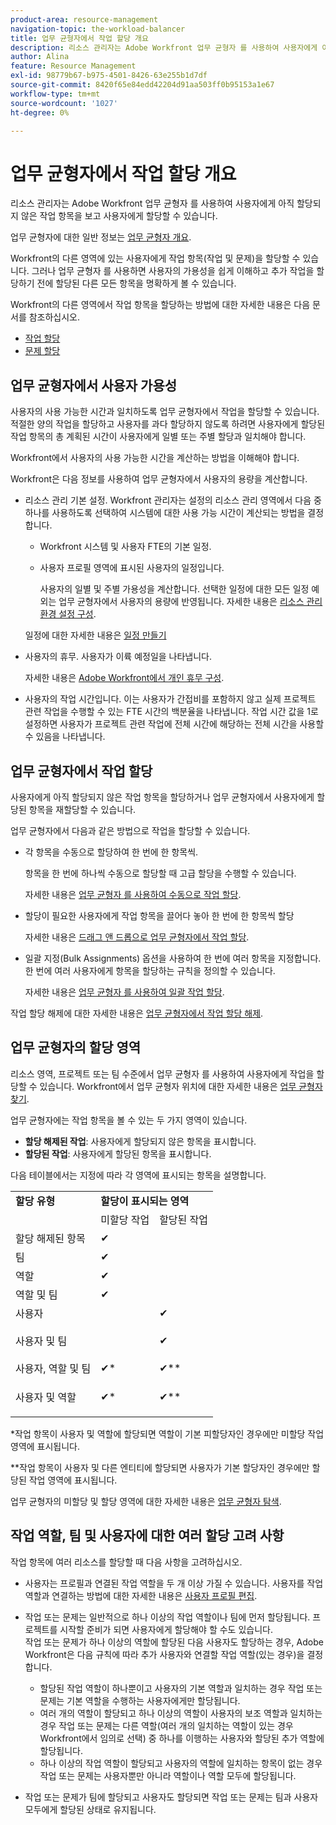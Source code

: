 ```yaml
---
product-area: resource-management
navigation-topic: the-workload-balancer
title: 업무 균형자에서 작업 할당 개요
description: 리소스 관리자는 Adobe Workfront 업무 균형자 를 사용하여 사용자에게 아직 할당되지 않은 작업 항목을 보고 사용자에게 할당할 수 있습니다.
author: Alina
feature: Resource Management
exl-id: 98779b67-b975-4501-8426-63e255b1d7df
source-git-commit: 8420f65e84edd42204d91aa503ff0b95153a1e67
workflow-type: tm+mt
source-wordcount: '1027'
ht-degree: 0%

---
```


# 업무 균형자에서 작업 할당 개요

리소스 관리자는 Adobe Workfront 업무 균형자 를 사용하여 사용자에게 아직 할당되지 않은 작업 항목을 보고 사용자에게 할당할 수 있습니다.

업무 균형자에 대한 일반 정보는 [업무 균형자 개요](../../resource-mgmt/workload-balancer/overview-workload-balancer.md).

Workfront의 다른 영역에 있는 사용자에게 작업 항목(작업 및 문제)을 할당할 수 있습니다. 그러나 업무 균형자 를 사용하면 사용자의 가용성을 쉽게 이해하고 추가 작업을 할당하기 전에 할당된 다른 모든 항목을 명확하게 볼 수 있습니다.

Workfront의 다른 영역에서 작업 항목을 할당하는 방법에 대한 자세한 내용은 다음 문서를 참조하십시오.

* [작업 할당](../../manage-work/tasks/assign-tasks/assign-tasks.md)
* [문제 할당](../../manage-work/issues/manage-issues/assign-issues.md)

## 업무 균형자에서 사용자 가용성

사용자의 사용 가능한 시간과 일치하도록 업무 균형자에서 작업을 할당할 수 있습니다. 적절한 양의 작업을 할당하고 사용자를 과다 할당하지 않도록 하려면 사용자에게 할당된 작업 항목의 총 계획된 시간이 사용자에게 일별 또는 주별 할당과 일치해야 합니다.

Workfront에서 사용자의 사용 가능한 시간을 계산하는 방법을 이해해야 합니다.

Workfront은 다음 정보를 사용하여 업무 균형자에서 사용자의 용량을 계산합니다.

* 리소스 관리 기본 설정. Workfront 관리자는 설정의 리소스 관리 영역에서 다음 중 하나를 사용하도록 선택하여 시스템에 대한 사용 가능 시간이 계산되는 방법을 결정합니다.

   * Workfront 시스템 및 사용자 FTE의 기본 일정.
   * 사용자 프로필 영역에 표시된 사용자의 일정입니다.

      사용자의 일별 및 주별 가용성을 계산합니다. 선택한 일정에 대한 모든 일정 예외는 업무 균형자에서 사용자의 용량에 반영됩니다.
   자세한 내용은 [리소스 관리 환경 설정 구성](../../administration-and-setup/set-up-workfront/configure-system-defaults/configure-resource-mgmt-preferences.md).

   일정에 대한 자세한 내용은 [일정 만들기](../../administration-and-setup/set-up-workfront/configure-timesheets-schedules/create-schedules.md)

* 사용자의 휴무. 사용자가 이륙 예정일을 나타냅니다.

   자세한 내용은 [Adobe Workfront에서 개인 휴무 구성](../../workfront-basics/manage-your-account-and-profile/configuring-your-user-profile/personal-time-overview.md).

* 사용자의 작업 시간입니다. 이는 사용자가 간접비를 포함하지 않고 실제 프로젝트 관련 작업을 수행할 수 있는 FTE 시간의 백분율을 나타냅니다. 작업 시간 값을 1로 설정하면 사용자가 프로젝트 관련 작업에 전체 시간에 해당하는 전체 시간을 사용할 수 있음을 나타냅니다.


## 업무 균형자에서 작업 할당

사용자에게 아직 할당되지 않은 작업 항목을 할당하거나 업무 균형자에서 사용자에게 할당된 항목을 재할당할 수 있습니다.

업무 균형자에서 다음과 같은 방법으로 작업을 할당할 수 있습니다.

* 각 항목을 수동으로 할당하여 한 번에 한 항목씩.

   항목을 한 번에 하나씩 수동으로 할당할 때 고급 할당을 수행할 수 있습니다.

   자세한 내용은 [업무 균형자 를 사용하여 수동으로 작업 할당](../../resource-mgmt/workload-balancer/assign-work-in-workload-balancer-manually.md).

* 할당이 필요한 사용자에게 작업 항목을 끌어다 놓아 한 번에 한 항목씩 할당

   자세한 내용은 [드래그 앤 드롭으로 업무 균형자에서 작업 할당](../../resource-mgmt/workload-balancer/assign-work-in-workload-balancer-by-drag-and-drop.md).

* 일괄 지정(Bulk Assignments) 옵션을 사용하여 한 번에 여러 항목을 지정합니다. 한 번에 여러 사용자에게 항목을 할당하는 규칙을 정의할 수 있습니다.

   자세한 내용은 [업무 균형자 를 사용하여 일괄 작업 할당](../../resource-mgmt/workload-balancer/assign-work-in-workload-balancer-in-bulk.md).

작업 할당 해제에 대한 자세한 내용은 [업무 균형자에서 작업 할당 해제](../../resource-mgmt/workload-balancer/unassign-work-in-workload-balancer.md).

## 업무 균형자의 할당 영역

리소스 영역, 프로젝트 또는 팀 수준에서 업무 균형자 를 사용하여 사용자에게 작업을 할당할 수 있습니다. Workfront에서 업무 균형자 위치에 대한 자세한 내용은 [업무 균형자 찾기](../../resource-mgmt/workload-balancer/locate-workload-balancer.md).

업무 균형자에는 작업 항목을 볼 수 있는 두 가지 영역이 있습니다.

* **할당 해제된 작업**: 사용자에게 할당되지 않은 항목을 표시합니다.
* **할당된 작업**: 사용자에게 할당된 항목을 표시합니다.

다음 테이블에서는 지정에 따라 각 영역에 표시되는 항목을 설명합니다.

<table style="table-layout:auto"> 
 <col> 
 <col> 
 <col> 
 <tbody> 
  <tr> 
   <td><strong>할당 유형</strong> </td> 
   <td colspan="2"><strong>할당이 표시되는 영역</strong> </td> 
  </tr> 
  <tr> 
   <td> </td> 
   <td>미할당 작업 </td> 
   <td>할당된 작업 </td> 
  </tr> 
  <tr data-mc-conditions=""> 
   <td><span style="font-weight: normal;">할당 해제된 항목</span> </td> 
   <td><span>✔</span> </td> 
   <td> </td> 
  </tr> 
  <tr> 
   <td>팀</td> 
   <td>✔</td> 
   <td> </td> 
  </tr> 
  <tr data-mc-conditions=""> 
   <td><span data-mc-edit-date="2020-04-08T15:57:40.7175506-04:00" data-mc-editor="alinawilson" data-mc-comment="Drafted because role only is not displayed; first it will be displayed in Unassigned - 20.2 beta" data-mc-initials="AL" data-mc-creator="alinawilson" data-mc-create-date="2019-11-15T13:24:04.5189150-05:00">역할</span> </td> 
   <td><span>✔</span> </td> 
   <td> </td> 
  </tr> 
  <tr> 
   <td>역할 및 팀</td> 
   <td>✔</td> 
   <td> </td> 
  </tr> 
  <tr> 
   <td>사용자</td> 
   <td> </td> 
   <td>✔</td> 
  </tr> 
  <tr> 
   <td>사용자 및 팀</td> 
   <td> <p> </p> </td> 
   <td>✔</td> 
  </tr> 
  <tr> 
   <td>사용자, 역할 및 팀</td> 
   <td>✔*</td> 
   <td>✔**</td> 
  </tr> 
  <tr data-mc-conditions=""> 
   <td> <p>사용자 및 역할</p> </td> 
   <td><span data-mc-edit-date="2019-11-15T13:37:42.5435254-05:00" data-mc-editor="alinawilson" data-mc-comment="drafted because it's not in the Unassigned" data-mc-initials="AL" data-mc-creator="alinawilson" data-mc-create-date="2019-11-15T13:37:33.3097484-05:00">✔</span>*</td> 
   <td>✔**</td> 
  </tr> 
 </tbody> 
</table>

&#42;작업 항목이 사용자 및 역할에 할당되면 역할이 기본 피할당자인 경우에만 미할당 작업 영역에 표시됩니다.

&#42;&#42;작업 항목이 사용자 및 다른 엔티티에 할당되면 사용자가 기본 할당자인 경우에만 할당된 작업 영역에 표시됩니다.

업무 균형자의 미할당 및 할당 영역에 대한 자세한 내용은 [업무 균형자 탐색](../../resource-mgmt/workload-balancer/navigate-the-workload-balancer.md).

## 작업 역할, 팀 및 사용자에 대한 여러 할당 고려 사항

작업 항목에 여러 리소스를 할당할 때 다음 사항을 고려하십시오.

* 사용자는 프로필과 연결된 작업 역할을 두 개 이상 가질 수 있습니다. 사용자를 작업 역할과 연결하는 방법에 대한 자세한 내용은 [사용자 프로필 편집](../../administration-and-setup/add-users/create-and-manage-users/edit-a-users-profile.md).

* 작업 또는 문제는 일반적으로 하나 이상의 작업 역할이나 팀에 먼저 할당됩니다. 프로젝트를 시작할 준비가 되면 사용자에게 할당해야 할 수도 있습니다.\
   작업 또는 문제가 하나 이상의 역할에 할당된 다음 사용자도 할당하는 경우, Adobe Workfront은 다음 규칙에 따라 추가 사용자와 연결할 작업 역할(있는 경우)을 결정합니다.

   * 할당된 작업 역할이 하나뿐이고 사용자의 기본 역할과 일치하는 경우 작업 또는 문제는 기본 역할을 수행하는 사용자에게만 할당됩니다.
   * 여러 개의 역할이 할당되고 하나 이상의 역할이 사용자의 보조 역할과 일치하는 경우 작업 또는 문제는 다른 역할(여러 개의 일치하는 역할이 있는 경우 Workfront에서 임의로 선택) 중 하나를 이행하는 사용자와 할당된 추가 역할에 할당됩니다.
   * 하나 이상의 작업 역할이 할당되고 사용자의 역할에 일치하는 항목이 없는 경우 작업 또는 문제는 사용자뿐만 아니라 역할이나 역할 모두에 할당됩니다.

* 작업 또는 문제가 팀에 할당되고 사용자도 할당되면 작업 또는 문제는 팀과 사용자 모두에게 할당된 상태로 유지됩니다.

<!--
<div data-mc-conditions="QuicksilverOrClassic.Draft mode">
<h2 data-mc-conditions="QuicksilverOrClassic.Quicksilver"> Manually assign one item at a time</h2>
<p data-mc-conditions="QuicksilverOrClassic.Draft mode">(NOTE: Moved manual assignment and drag-and-drop to their own articles) </p>
<ol>
<li value="1">Go to the Workload Balancer.</li>
<li value="2"> <p>Go to the <strong>Unassigned Work</strong> area and apply a filter to view work items</p> <p>Or</p> <p>Go to the <strong>Assigned Work</strong> area and expand the name of a user to view the work items assigned to them.</p> <note type="important">
<span>You cannot view and assign issues from the Unassigned Work area. You can only reassign issues already assigned to users in the Assigned Work area. Otherwise,</span> you can assign issues from a list or at the issue level. For information, see
<a href="../../manage-work/issues/manage-issues/assign-issues.md" class="MCXref xref">Assign issues</a>.
</note> </li>
<li value="3"> <p>Click the <strong>More menu</strong> <img src="assets/qs-more-menu.png"> on the bar of a work item, then click <strong>Assign this to</strong>. </p> <p> <img src="assets/workload-balancer-assign-this-to-link-from-task-350x117.png" style="width: 350;height: 117;"> </p> <note type="tip">
<p><span>You can also use the following shortcuts to assign tasks or issues:</span> </p>
<ul>
<li><span>In Windows: CTRL+click the task or issue bar.</span> </li>
<li><span>In&nbsp;Mac: CMD+click the task or issue bar.</span> </li>
</ul>
</note> </li>
<li value="4"> <p>Start typing the name of a user, job role, or team that you want to assign to the item in the <strong>Search people, role or teams</strong> field, select it when it displays in the list, then click&nbsp;<strong>Save</strong>. </p> <p> <img src="assets/assignments-box-wb.png"> </p> <p>This assigns or reassigns the work item to the specified assignees.</p> <p>If you assign an item to just a team or a job role, the item displays only in the Unassigned Work area. You must assign work items to users in order to display them in the Assigned Work area of the Workload Balancer.</p> <note type="tip">
<p>You can assign multiple users or job roles, and you can assign only one team. <span>You can assign only active users, <span>job roles</span>, and teams.</span></p>
<p><span>If a user, <span>job role</span>, or a team was assigned before they were deactivated, they remain assigned to the work item. In this case, we recommend the following:</span> </p>
<ul>
<li> <p><span>Reassign the work item to active resources.</span> </p> </li>
<li> <p><span>Associate the users in a deactivated team with an active team and reassign the work item to the active team.</span> </p> </li>
</ul>
</note> </li>
<li value="5"> <p>(Optional) Click the <strong>Show allocations icon</strong> <img src="assets/show-allocations-icon-small.png">, then click the <strong>More menu</strong> <img src="assets/qs-more-menu.png"> > <strong>Edit allocations</strong>.</p> <p>Or</p> <p>Double-click a daily or weekly allocation to modify the amount of time the user is allocated to the work item.</p> <p>For information about modifying user allocations in the Workload Balancer, see the "Modify user allocations"&nbsp;section in the article <a href="../../resource-mgmt/workload-balancer/manage-user-allocations-workload-balancer.md" class="MCXref xref">Manage user allocations in the Workload Balancer</a>.</p> </li>
</ol>
<div data-mc-conditions="QuicksilverOrClassic.Quicksilver">
<h2>Assign an item by dragging and dropping</h2>
<p data-mc-conditions="QuicksilverOrClassic.Draft mode">(NOTE: consider retitling this to "Assign one item at a time by dragging and dropping" when bulk assignments will come???)&nbsp;</p>
<p>You can assign an item from the Unassigned Work area to a user, or you can reassign an already assigned item to another user in the Assigned Work area.</p>
<ol>
<li value="1">Go to the Workload Balancer.</li>
<li value="2"> <p>Go to the <strong>Unassigned Work</strong> area and apply a filter to view work items.</p> <note type="important">
<span>You cannot view and assign issues from the Unassigned Work area.</span>
</note> </li>
<li value="3"> <p>Click the bar of a work item that indicates either the planned or the projected timeline and drag it over the name of a user in the <strong>Assigned</strong> area.</p> <p>The user you hover over to drop the work item to is highlighted.</p> <note type="tip">
The Planned Hours for the user you're hovering over update in real time with the number of daily Planned Hours from the work item, to indicate what the impact of adding a new item might be to their overall allocation.
</note> <p> <img src="assets/drag-drop-item-from-unassigned-to-assigned-wb-nwe-350x152.png" style="width: 350;height: 152;"> </p> </li>
<li value="4"> <p>When you are ready, drop the selected work item in the same line as the user's name in the Assigned Area. The item is assigned and the allocated Planned Hours are updated for the user with the new hours from the work item.</p> <note type="tip">
<p>If you enabled Group by Project in the Settings area, the assigned task displays under the corresponding project. If the setting is disabled, the assigned task displays in the user area. </p>
<p>The item displays according to the Workload Balancer criteria for sorting work items.&nbsp;For more information, see <a href="../../resource-mgmt/workload-balancer/navigate-the-workload-balancer.md" class="MCXref xref">Navigate the Workload Balancer</a>.</p>
</note> </li>
<li value="5"> <p>(Optional) Click the <strong>Show allocations icon</strong> <img src="assets/show-allocations-icon-small.png">, then click the <strong>More menu</strong> <img src="assets/qs-more-menu.png"> > <strong>Edit allocations</strong>. (NOTE: make sure these are still called this, and that the icon has not changed)</p> <p>Or</p> <p>Double-click a daily or weekly allocation to modify the amount of time the user is allocated to the work item.</p> <p>For information about modifying user allocations in the Workload Balancer, see the "Modify user allocations"&nbsp;section in the article <a href="../../resource-mgmt/workload-balancer/manage-user-allocations-workload-balancer.md" class="MCXref xref">Manage user allocations in the Workload Balancer</a>.</p> </li>
</ol> 
<div data-mc-conditions="QuicksilverOrClassic.Draft mode">
<h2>Assign items in bulk</h2>
<p>(NOTE: This is also a separate article. Should we keep this section or the separate article?) </p>
</div>
<p>&nbsp;</p>
</div>
</div>
-->

<!--
<div data-mc-conditions="QuicksilverOrClassic.Draft mode">
<h2>Unassign work items in the Workload Balancer</h2>
<p>(NOTE: moved this section to a new article. Draft here at release to preview) </p>
<p>You can either unassign items from users and move them to the Unassigned Work area, or reassign them to other users. </p>
<p>To unassign work items from users: </p>
<ol>
<li value="1">In the Workload Balancer, go to the <strong>Assigned Work</strong> area and expand a user.</li>
<li value="2">Do 
<MadCap:conditionalText data-mc-conditions="QuicksilverOrClassic.Draft mode">
one of
</MadCap:conditionalText>
the following:
<ul>
<li class="preview" data-mc-conditions="QuicksilverOrClassic.Draft mode"><p>Find the item you want to unassign in a user's area, click it, drag and drop it in the Unassigned area or in another user's area. </p></li>
<li><p>Click the <strong>More</strong> icon <img src="assets/more-icon-task-list.png"> to the right of the name of a work item, click&nbsp;<strong>Assign this to</strong> , then remove the name of the entities assigned to the work item or enter another name and click&nbsp;<strong>Save</strong>.</p><p><img src="assets/workload-balancer-assign-this-to-link-from-task-350x117.png" style="width: 350;height: 117;"></p></li>
</ul><p>The item displays in the Unassigned Work area if it matches the filtering criteria for that area and it is not assigned to any users or it displays in the user area if it is assigned to that user. </p><note type="tip">
Unassigned issues do not display in the Unassigned area.
</note><p>For information about filtering information in the Workload Balancer, see <a href="../../resource-mgmt/workload-balancer/filter-information-workload-balancer.md" class="MCXref xref">Manage filters in the Workload Balancer</a>. </p></li>
</ol>
</div>
-->
